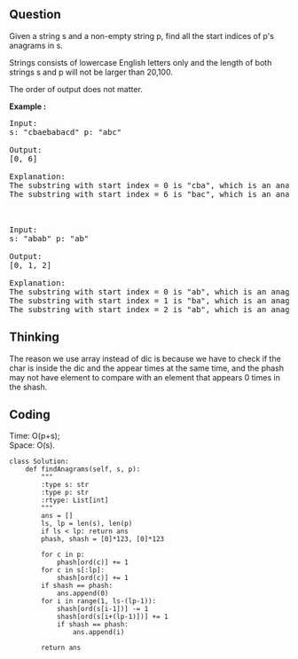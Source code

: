 ## Question
Given a string s and a non-empty string p, find all the start indices of p's anagrams in s.<br>

Strings consists of lowercase English letters only and the length of both strings s and p will not be larger than 20,100.<br>

The order of output does not matter.<br>

**Example :**
<pre>
Input:
s: "cbaebabacd" p: "abc"

Output:
[0, 6]

Explanation:
The substring with start index = 0 is "cba", which is an anagram of "abc".
The substring with start index = 6 is "bac", which is an anagram of "abc".



Input:
s: "abab" p: "ab"

Output:
[0, 1, 2]

Explanation:
The substring with start index = 0 is "ab", which is an anagram of "ab".
The substring with start index = 1 is "ba", which is an anagram of "ab".
The substring with start index = 2 is "ab", which is an anagram of "ab".
</pre>


## Thinking
The reason we use array instead of dic is because we have to check if the char is inside
the dic and the appear times at the same time, and the phash may not have element to compare
with an element that appears 0 times in the shash.

## Coding
Time: O(p+s); </br>
Space: O(s).
```python3
class Solution:
    def findAnagrams(self, s, p):
        """
        :type s: str
        :type p: str
        :rtype: List[int]
        """
        ans = []
        ls, lp = len(s), len(p)
        if ls < lp: return ans
        phash, shash = [0]*123, [0]*123
        
        for c in p:
            phash[ord(c)] += 1
        for c in s[:lp]:
            shash[ord(c)] += 1
        if shash == phash:
            ans.append(0)
        for i in range(1, ls-(lp-1)):
            shash[ord(s[i-1])] -= 1
            shash[ord(s[i+(lp-1)])] += 1
            if shash == phash:
                ans.append(i)
                
        return ans
```

